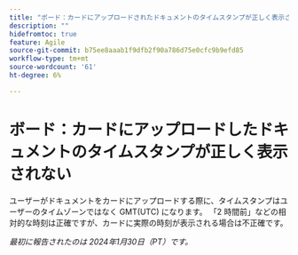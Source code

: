 ```yaml
---
title: "ボード：カードにアップロードされたドキュメントのタイムスタンプが正しく表示されません"
description: ""
hidefromtoc: true
feature: Agile
source-git-commit: b75ee8aaab1f9dfb2f90a786d75e0cfc9b9efd85
workflow-type: tm+mt
source-wordcount: '61'
ht-degree: 6%

---
```



# ボード：カードにアップロードしたドキュメントのタイムスタンプが正しく表示されない

ユーザーがドキュメントをカードにアップロードする際に、タイムスタンプはユーザーのタイムゾーンではなく GMT(UTC) になります。 「2 時間前」などの相対的な時刻は正確ですが、カードに実際の時刻が表示される場合は不正確です。

_最初に報告されたのは 2024年1月30日（PT）です。_
